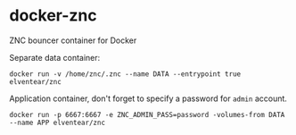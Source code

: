 docker-znc
==========

ZNC bouncer container for Docker

Separate data container:

    docker run -v /home/znc/.znc --name DATA --entrypoint true elventear/znc
    
Application container, don't forget to specify a password for `admin` account.

    docker run -p 6667:6667 -e ZNC_ADMIN_PASS=password -volumes-from DATA --name APP elventear/znc
